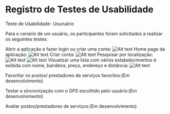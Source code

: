 # Registro de Testes de Usabilidade

Teste de Usabilidade- Usuruário

Para o cenário de um usuário, os participantes foram solicitados a realizar os seguintes testes:

Abrir a aplicação e fazer login ou criar uma conta:
 ![Alt text](<img/Teste de usabilidade/Home.png>)
Home page da aplicação:
 ![Alt text](<img/Teste de usabilidade/Meu perfil.png>)
Criar conta:
 ![Alt text](<img/Teste de usabilidade/Meu perfil cadastro.png>)
Pesquisar por localização:
 ![Alt text](<img/Teste de usabilidade/Maps1.png>)
 ![Alt text](<img/Teste de usabilidade/Maps2.png>)
Visualizar uma lista com vários estabelecimentos é exibida com nome, bandeira, preço, endereço e distância:
![Alt text](<img/Teste de usabilidade/Lista de postos.png>)

Favoritar os postos/ prestadores de serviços favoritos:(Em desenvolvimento)

Testar a sincronização com o GPS escolhido pelo usuário:(Em desenvolvimento)

Avaliar postos/prestadores de serviços:(Em desenvolvimento)
